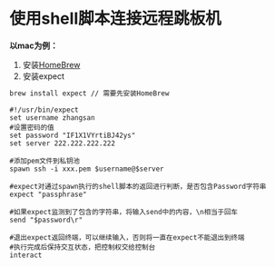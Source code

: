 # 使用shell脚本连接远程跳板机

**以mac为例：**
1. 安装[HomeBrew](https://brew.sh/)
2. 安装expect
```sh
brew install expect // 需要先安装HomeBrew
```
```shell
#!/usr/bin/expect
set username zhangsan
#设置密码的值
set password "IF1X1VYrtiBJ42ys"
set server 222.222.222.222

#添加pem文件到私钥池
spawn ssh -i xxx.pem $username@$server

#expect对通过spawn执行的shell脚本的返回进行判断，是否包含Password字符串
expect "passphrase"

#如果expect监测到了包含的字符串，将输入send中的内容，\n相当于回车
send "$password\r"

#退出expect返回终端，可以继续输入，否则将一直在expect不能退出到终端
#执行完成后保持交互状态，把控制权交给控制台
interact
```
